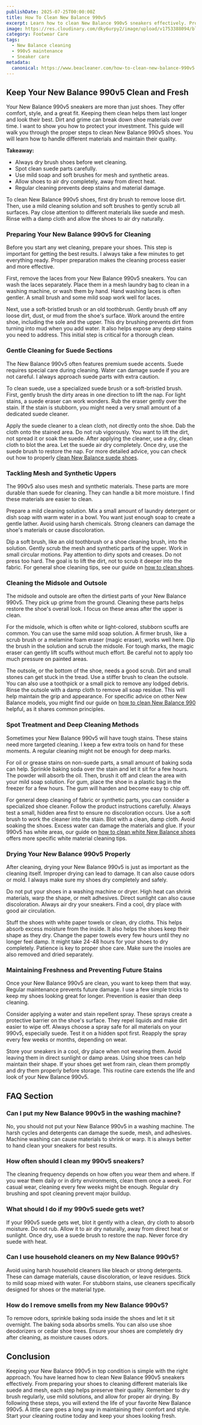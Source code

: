 ```yaml
---
publishDate: 2025-07-25T00:00:00Z
title: How To Clean New Balance 990v5
excerpt: Learn how to clean New Balance 990v5 sneakers effectively. Protect your investment with simple, step-by-step cleaning methods for different materials.
image: https://res.cloudinary.com/dky6urpy2/image/upload/v1753388094/blog_image_1753388094_qrkdus.webp
category: Footwear Care
tags:
  - New Balance cleaning
  - 990v5 maintenance
  - Sneaker care
metadata:
  canonical: https://www.beacleaner.com/how-to-clean-new-balance-990v5
---
```


## Keep Your New Balance 990v5 Clean and Fresh

Your New Balance 990v5 sneakers are more than just shoes. They offer comfort, style, and a great fit. Keeping them clean helps them last longer and look their best. Dirt and grime can break down shoe materials over time. I want to show you how to protect your investment. This guide will walk you through the proper steps to clean New Balance 990v5 shoes. You will learn how to handle different materials and maintain their quality.

**Takeaway:**
*   Always dry brush shoes before wet cleaning.
*   Spot clean suede parts carefully.
*   Use mild soap and soft brushes for mesh and synthetic areas.
*   Allow shoes to air dry completely, away from direct heat.
*   Regular cleaning prevents deep stains and material damage.

To clean New Balance 990v5 shoes, first dry brush to remove loose dirt. Then, use a mild cleaning solution and soft brushes to gently scrub all surfaces. Pay close attention to different materials like suede and mesh. Rinse with a damp cloth and allow the shoes to air dry naturally.

### Preparing Your New Balance 990v5 for Cleaning

Before you start any wet cleaning, prepare your shoes. This step is important for getting the best results. I always take a few minutes to get everything ready. Proper preparation makes the cleaning process easier and more effective.

First, remove the laces from your New Balance 990v5 sneakers. You can wash the laces separately. Place them in a mesh laundry bag to clean in a washing machine, or wash them by hand. Hand washing laces is often gentler. A small brush and some mild soap work well for laces.

Next, use a soft-bristled brush or an old toothbrush. Gently brush off any loose dirt, dust, or mud from the shoe's surface. Work around the entire shoe, including the sole and the upper. This dry brushing prevents dirt from turning into mud when you add water. It also helps expose any deep stains you need to address. This initial step is critical for a thorough clean.

### Gentle Cleaning for Suede Sections

The New Balance 990v5 often features premium suede accents. Suede requires special care during cleaning. Water can damage suede if you are not careful. I always approach suede parts with extra caution.

To clean suede, use a specialized suede brush or a soft-bristled brush. First, gently brush the dirty areas in one direction to lift the nap. For light stains, a suede eraser can work wonders. Rub the eraser gently over the stain. If the stain is stubborn, you might need a very small amount of a dedicated suede cleaner.

Apply the suede cleaner to a clean cloth, not directly onto the shoe. Dab the cloth onto the stained area. Do not rub vigorously. You want to lift the dirt, not spread it or soak the suede. After applying the cleaner, use a dry, clean cloth to blot the area. Let the suede air dry completely. Once dry, use the suede brush to restore the nap. For more detailed advice, you can check out how to properly [clean New Balance suede shoes](https://beacleaner.com/how-to-clean-new-balance-suede-shoes).

### Tackling Mesh and Synthetic Uppers

The 990v5 also uses mesh and synthetic materials. These parts are more durable than suede for cleaning. They can handle a bit more moisture. I find these materials are easier to clean.

Prepare a mild cleaning solution. Mix a small amount of laundry detergent or dish soap with warm water in a bowl. You want just enough soap to create a gentle lather. Avoid using harsh chemicals. Strong cleaners can damage the shoe's materials or cause discoloration.

Dip a soft brush, like an old toothbrush or a shoe cleaning brush, into the solution. Gently scrub the mesh and synthetic parts of the upper. Work in small circular motions. Pay attention to dirty spots and creases. Do not press too hard. The goal is to lift the dirt, not to scrub it deeper into the fabric. For general shoe cleaning tips, see our guide on [how to clean shoes](https://beacleaner.com/how-to-clean-shoes).

### Cleaning the Midsole and Outsole

The midsole and outsole are often the dirtiest parts of your New Balance 990v5. They pick up grime from the ground. Cleaning these parts helps restore the shoe's overall look. I focus on these areas after the upper is clean.

For the midsole, which is often white or light-colored, stubborn scuffs are common. You can use the same mild soap solution. A firmer brush, like a scrub brush or a melamine foam eraser (magic eraser), works well here. Dip the brush in the solution and scrub the midsole. For tough marks, the magic eraser can gently lift scuffs without much effort. Be careful not to apply too much pressure on painted areas.

The outsole, or the bottom of the shoe, needs a good scrub. Dirt and small stones can get stuck in the tread. Use a stiffer brush to clean the outsole. You can also use a toothpick or a small pick to remove any lodged debris. Rinse the outsole with a damp cloth to remove all soap residue. This will help maintain the grip and appearance. For specific advice on other New Balance models, you might find our guide on [how to clean New Balance 990](https://beacleaner.com/how-to-clean-new-balance-990) helpful, as it shares common principles.

### Spot Treatment and Deep Cleaning Methods

Sometimes your New Balance 990v5 will have tough stains. These stains need more targeted cleaning. I keep a few extra tools on hand for these moments. A regular cleaning might not be enough for deep marks.

For oil or grease stains on non-suede parts, a small amount of baking soda can help. Sprinkle baking soda over the stain and let it sit for a few hours. The powder will absorb the oil. Then, brush it off and clean the area with your mild soap solution. For gum, place the shoe in a plastic bag in the freezer for a few hours. The gum will harden and become easy to chip off.

For general deep cleaning of fabric or synthetic parts, you can consider a specialized shoe cleaner. Follow the product instructions carefully. Always test a small, hidden area first to ensure no discoloration occurs. Use a soft brush to work the cleaner into the stain. Blot with a clean, damp cloth. Avoid soaking the shoes. Excess water can damage the materials and glue. If your 990v5 has white areas, our guide on [how to clean white New Balance shoes](https://beacleaner.com/how-to-clean-white-new-balance-shoes) offers more specific white material cleaning tips.

### Drying Your New Balance 990v5 Properly

After cleaning, drying your New Balance 990v5 is just as important as the cleaning itself. Improper drying can lead to damage. It can also cause odors or mold. I always make sure my shoes dry completely and safely.

Do not put your shoes in a washing machine or dryer. High heat can shrink materials, warp the shape, or melt adhesives. Direct sunlight can also cause discoloration. Always air dry your sneakers. Find a cool, dry place with good air circulation.

Stuff the shoes with white paper towels or clean, dry cloths. This helps absorb excess moisture from the inside. It also helps the shoes keep their shape as they dry. Change the paper towels every few hours until they no longer feel damp. It might take 24-48 hours for your shoes to dry completely. Patience is key to proper shoe care. Make sure the insoles are also removed and dried separately.

### Maintaining Freshness and Preventing Future Stains

Once your New Balance 990v5 are clean, you want to keep them that way. Regular maintenance prevents future damage. I use a few simple tricks to keep my shoes looking great for longer. Prevention is easier than deep cleaning.

Consider applying a water and stain repellent spray. These sprays create a protective barrier on the shoe's surface. They repel liquids and make dirt easier to wipe off. Always choose a spray safe for all materials on your 990v5, especially suede. Test it on a hidden spot first. Reapply the spray every few weeks or months, depending on wear.

Store your sneakers in a cool, dry place when not wearing them. Avoid leaving them in direct sunlight or damp areas. Using shoe trees can help maintain their shape. If your shoes get wet from rain, clean them promptly and dry them properly before storage. This routine care extends the life and look of your New Balance 990v5.

## FAQ Section

### Can I put my New Balance 990v5 in the washing machine?
No, you should not put your New Balance 990v5 in a washing machine. The harsh cycles and detergents can damage the suede, mesh, and adhesives. Machine washing can cause materials to shrink or warp. It is always better to hand clean your sneakers for best results.

### How often should I clean my 990v5 sneakers?
The cleaning frequency depends on how often you wear them and where. If you wear them daily or in dirty environments, clean them once a week. For casual wear, cleaning every few weeks might be enough. Regular dry brushing and spot cleaning prevent major buildup.

### What should I do if my 990v5 suede gets wet?
If your 990v5 suede gets wet, blot it gently with a clean, dry cloth to absorb moisture. Do not rub. Allow it to air dry naturally, away from direct heat or sunlight. Once dry, use a suede brush to restore the nap. Never force dry suede with heat.

### Can I use household cleaners on my New Balance 990v5?
Avoid using harsh household cleaners like bleach or strong detergents. These can damage materials, cause discoloration, or leave residues. Stick to mild soap mixed with water. For stubborn stains, use cleaners specifically designed for shoes or the material type.

### How do I remove smells from my New Balance 990v5?
To remove odors, sprinkle baking soda inside the shoes and let it sit overnight. The baking soda absorbs smells. You can also use shoe deodorizers or cedar shoe trees. Ensure your shoes are completely dry after cleaning, as moisture causes odors.

## Conclusion

Keeping your New Balance 990v5 in top condition is simple with the right approach. You have learned how to clean New Balance 990v5 sneakers effectively. From preparing your shoes to cleaning different materials like suede and mesh, each step helps preserve their quality. Remember to dry brush regularly, use mild solutions, and allow for proper air drying. By following these steps, you will extend the life of your favorite New Balance 990v5. A little care goes a long way in maintaining their comfort and style. Start your cleaning routine today and keep your shoes looking fresh.